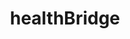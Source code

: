 ---
hackday: 05-cambridge
summary: ''
team:
- Jonny Austin
- '@bergcloud'
- '@cammakespace'
title: healthBridge
---